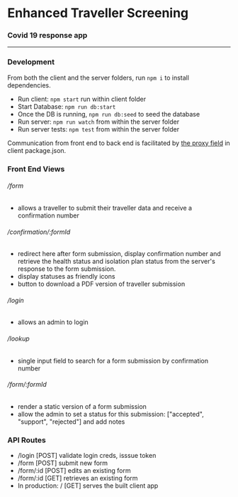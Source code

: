 # Enhanced Traveller Screening

### Covid 19 response app

---

### Development

From both the client and the server folders, run `npm i` to install dependencies.

- Run client: `npm start` run within client folder
- Start Database: `npm run db:start`
- Once the DB is running, `npm run db:seed` to seed the database
- Run server: `npm run watch` from within the server folder
- Run server tests: `npm test` from within the server folder

Communication from front end to back end is facilitated by [the proxy field](https://create-react-app.dev/docs/proxying-api-requests-in-development/) in client package.json.

### Front End Views

###### /form
 - allows a traveller to submit their traveller data and receive a confirmation number

###### /confirmation/:formId
 - redirect here after form submission, display confirmation number and retrieve the health status and isolation plan status from the server's response to the form submission.
 - display statuses as friendly icons
 - button to download a PDF version of traveller submission

###### /login
- allows an admin to login

###### /lookup
- single input field to search for a form submission by confirmation number

###### /form/:formId
- render a static version of a form submission
- allow the admin to set a status for this submission: ["accepted", "support", "rejected"] and add notes

### API Routes

- /login [POST] validate login creds, isssue token
- /form [POST] submit new form
- /form/:id [POST] edits an existing form
- /form/:id [GET] retrieves an existing form
- In production: / [GET] serves the built client app
